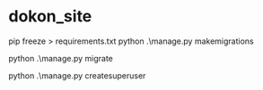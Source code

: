# dokon_site
pip freeze > requirements.txt 
python .\manage.py makemigrations  

python .\manage.py migrate  

python .\manage.py createsuperuser 
